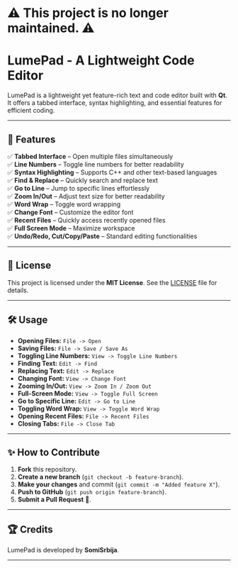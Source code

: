 # ⚠️ **This project is no longer maintained.** ⚠️


# LumePad - A Lightweight Code Editor


LumePad is a lightweight yet feature-rich text and code editor built with **Qt**. It offers a tabbed interface, syntax highlighting, and essential features for efficient coding.

---

## 🚀 Features

✅ **Tabbed Interface** – Open multiple files simultaneously  
✅ **Line Numbers** – Toggle line numbers for better readability  
✅ **Syntax Highlighting** – Supports C++ and other text-based languages  
✅ **Find & Replace** – Quickly search and replace text  
✅ **Go to Line** – Jump to specific lines effortlessly  
✅ **Zoom In/Out** – Adjust text size for better readability  
✅ **Word Wrap** – Toggle word wrapping  
✅ **Change Font** – Customize the editor font  
✅ **Recent Files** – Quickly access recently opened files  
✅ **Full Screen Mode** – Maximize workspace  
✅ **Undo/Redo, Cut/Copy/Paste** – Standard editing functionalities  

---

## 📜 License

This project is licensed under the **MIT License**. See the [LICENSE](LICENSE) file for details.

---

## 🛠️ Usage

- **Opening Files:** `File -> Open`
- **Saving Files:** `File -> Save / Save As`
- **Toggling Line Numbers:** `View -> Toggle Line Numbers`
- **Finding Text:** `Edit -> Find`
- **Replacing Text:** `Edit -> Replace`
- **Changing Font:** `View -> Change Font`
- **Zooming In/Out:** `View -> Zoom In / Zoom Out`
- **Full-Screen Mode:** `View -> Toggle Full Screen`
- **Go to Specific Line:** `Edit -> Go to Line`
- **Toggling Word Wrap:** `View -> Toggle Word Wrap`
- **Opening Recent Files:** `File -> Recent Files`
- **Closing Tabs:** `File -> Close Tab`

---

## ✨ How to Contribute

1. **Fork** this repository.
2. **Create a new branch** (`git checkout -b feature-branch`).
3. **Make your changes** and commit (`git commit -m "Added feature X"`).
4. **Push to GitHub** (`git push origin feature-branch`).
5. **Submit a Pull Request** 🚀.

---

## 🏆 Credits

LumePad is developed by **SomiSrbija**.  

---
